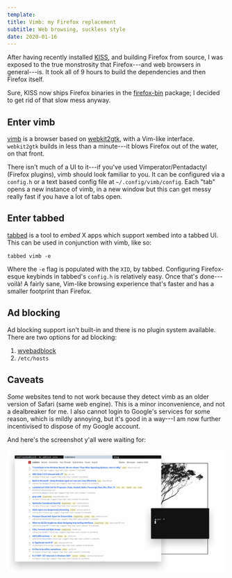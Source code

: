 ```yaml
---
template:
title: Vimb: my Firefox replacement
subtitle: Web browsing, suckless style
date: 2020-01-16
---
```


After having recently installed [KISS](https://getkiss.org), and
building Firefox from source, I was exposed to the true monstrosity that
Firefox---and web browsers in general---is. It took all of 9 hours to
build the dependencies and then Firefox itself.

Sure, KISS now ships Firefox binaries in the
[firefox-bin](https://github.com/kisslinux/repo/tree/master/extra/firefox-bin)
package; I decided to get rid of that slow mess anyway.

## Enter vimb

[vimb](https://fanglingsu.github.io/vimb/) is a browser based on
[webkit2gtk](https://webkitgtk.org/), with a Vim-like interface. 
`webkit2gtk` builds in less than a minute---it blows Firefox out of
the water, on that front.

There isn't much of a UI to it---if you've used Vimperator/Pentadactyl
(Firefox plugins), vimb should look familiar to you.
It can be configured via a `config.h` or a text based config file at
`~/.config/vimb/config`.
Each "tab" opens a new instance of vimb, in a new window but this can
get messy really fast if you have a lot of tabs open.

## Enter tabbed

[tabbed](https://tools.suckless.org/tabbed/) is a tool to _embed_ X apps
which support xembed into a tabbed UI. This can be used in conjunction
with vimb, like so:

```
tabbed vimb -e
```

Where the `-e` flag is populated with the `XID`, by tabbed. Configuring
Firefox-esque keybinds in tabbed's `config.h` is relatively easy. Once
that's done---voilà! A fairly sane, Vim-like browsing experience that's
faster and has a smaller footprint than Firefox.

## Ad blocking

Ad blocking support isn't built-in and there is no plugin system
available. There are two options for ad blocking:

1. [wyebadblock](https://github.com/jun7/wyebadblock)
2. `/etc/hosts`

## Caveats

_Some_ websites tend to not work because they detect vimb as an older
version of Safari (same web engine). This is a minor inconvenience, and
not a dealbreaker for me. I also cannot login to Google's services for
some reason, which is mildly annoying, but it's good in a way---I am now
further incentivised to dispose of my Google account.

And here's the screenshot y'all were waiting for:

![vimb](/static/img/vimb.png)
